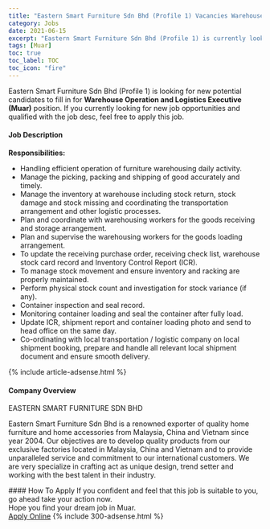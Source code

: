 ```yaml
---
title: "Eastern Smart Furniture Sdn Bhd (Profile 1) Vacancies Warehouse Operation and Logistics Executive (Muar)" 
category: Jobs 
date: 2021-06-15 
excerpt: "Eastern Smart Furniture Sdn Bhd (Profile 1) is currently looking for suitable person to fill in the Warehouse Operation and Logistics Executive (Muar) which based in Muar" 
tags: [Muar] 
toc: true 
toc_label: TOC 
toc_icon: "fire" 
--- 
```


<p>Eastern Smart Furniture Sdn Bhd (Profile 1) is looking for new potential candidates to fill in for <b>Warehouse Operation and Logistics Executive (Muar)</b> position. If you currently looking for new job opportunities and qualified with the job desc, feel free to apply this job.
</p><div><div><h4>Job Description</h4></div><div><div><span><div><p><strong>Responsibilities:</strong></p><ul><li>Handling efficient operation of furniture warehousing daily activity.</li><li>Manage the picking, packing and shipping of good accurately and timely.</li><li>Manage the inventory at warehouse including stock return, stock damage and stock missing and coordinating the transportation arrangement and other logistic processes.</li><li>Plan and coordinate with warehousing workers for the goods receiving and storage arrangement.</li><li>Plan and supervise the warehousing workers for the goods loading arrangement.</li><li>To update the receiving purchase order, receiving check list, warehouse stock card record and Inventory Control Report (ICR).</li><li>To manage stock movement and ensure inventory and racking are properly maintained.</li><li>Perform physical stock count and investigation for stock variance (if any).</li><li>Container inspection and seal record.</li><li>Monitoring container loading and seal the container after fully load.</li><li>Update ICR, shipment report and container loading photo and send to head office on the same day.</li><li>Co-ordinating with local transportation / logistic company on local shipment booking, prepare and handle all relevant local shipment document and ensure smooth delivery.</li></ul></div></span></div></div></div> 
{% include article-adsense.html %} 
<div><div><h4>Company Overview</h4></div><div><div><span><div><p>EASTERN SMART FURNITURE SDN BHD</p><p>Eastern Smart Furniture Sdn Bhd is a renowned exporter of quality home furniture and home accessories from Malaysia, China and Vietnam since year 2004. Our objectives are to develop quality products from our exclusive factories located in Malaysia, China and Vietnam and to provide unparalleled service and commitment to our international customers. We are very specialize in crafting act as unique design, trend setter and working with the best talent in their industry.</p></div></span></div></div></div> 
#### How To Apply 
If you confident and feel that this job is suitable to you, go ahead take your action now. <br/> 
Hope you find your dream job in Muar. <br/> 
<a href="https://www.jobstreet.com.my/en/job/warehouse-operation-and-logistics-executive-muar-4591537?jobId=jobstreet-my-job-4591537&" class="btn btn--info" target="_blank" rel="nofollow noopenner">Apply Online</a> 
{% include 300-adsense.html %} 